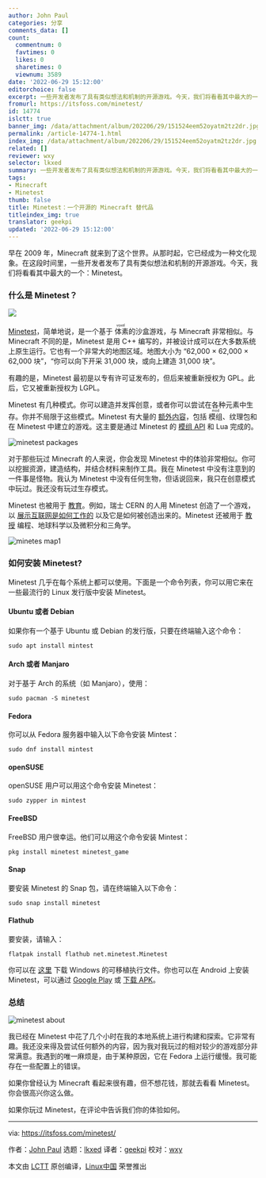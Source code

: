```yaml
---
author: John Paul
categories: 分享
comments_data: []
count:
  commentnum: 0
  favtimes: 0
  likes: 0
  sharetimes: 0
  viewnum: 3589
date: '2022-06-29 15:12:00'
editorchoice: false
excerpt: 一些开发者发布了具有类似想法和机制的开源游戏。今天，我们将看看其中最大的一个：Minetest。
fromurl: https://itsfoss.com/minetest/
id: 14774
islctt: true
banner_img: /data/attachment/album/202206/29/151524eem52oyatm2tz2dr.jpg
permalink: /article-14774-1.html
index_img: /data/attachment/album/202206/29/151524eem52oyatm2tz2dr.jpg.thumb.jpg
related: []
reviewer: wxy
selector: lkxed
summary: 一些开发者发布了具有类似想法和机制的开源游戏。今天，我们将看看其中最大的一个：Minetest。
tags:
- Minecraft
- Minetest
thumb: false
title: Minetest：一个开源的 Minecraft 替代品
titleindex_img: true
translator: geekpi
updated: '2022-06-29 15:12:00'
---
```


早在 2009 年，Minecraft 就来到了这个世界。从那时起，它已经成为一种文化现象。在这段时间里，一些开发者发布了具有类似想法和机制的开源游戏。今天，我们将看看其中最大的一个：Minetest。


### 什么是 Minetest？


![](/data/attachment/album/202206/29/151524eem52oyatm2tz2dr.jpg)


[Minetest](https://www.minetest.net/)，简单地说，是一个基于<ruby> 体素 <rt>  voxel </rt></ruby>的沙盒游戏，与 Minecraft 非常相似。与 Minecraft 不同的是，Minetest 是用 C++ 编写的，并被设计成可以在大多数系统上原生运行。它也有一个非常大的地图区域。地图大小为 “62,000 × 62,000 × 62,000 块”，“你可以向下开采 31,000 块，或向上建造 31,000 块”。


有趣的是，Minetest 最初是以专有许可证发布的，但后来被重新授权为 GPL。此后，它又被重新授权为 LGPL。


Minetest 有几种模式。你可以建造并发挥创意，或者你可以尝试在各种元素中生存。你并不局限于这些模式。Minetest 有大量的 [额外内容](https://content.minetest.net/)，包括 <ruby> 模组 <rt>  mod </rt></ruby>、纹理包和在 Minetest 中建立的游戏。这主要是通过 Minetest 的 [模组 API](https://dev.minetest.net/Modding_Intro) 和 Lua 完成的。


![minetest packages](/data/attachment/album/202206/29/151241a166van14zzdrjav.jpg)


对于那些玩过 Minecraft 的人来说，你会发现 Minetest 中的体验非常相似。你可以挖掘资源，建造结构，并结合材料来制作工具。我在 Minetest 中没有注意到的一件事是怪物。我认为 Minetest 中没有任何生物，但话说回来，我只在创意模式中玩过。我还没有玩过生存模式。


Minetest 也被用于 [教育](https://www.minetest.net/education/)。例如，瑞士 CERN 的人用 Minetest 创造了一个游戏，以 [展示互联网是如何工作的](https://forum.minetest.net/viewtoindex_img.php?t=22871) 以及它是如何被创造出来的。Minetest 还被用于 [教授](https://en.wikipedia.org/wiki/Minetest#Usage_in_education) 编程、地球科学以及微积分和三角学。


![minetes map1](/data/attachment/album/202206/29/151241tmofoqfohwlfjqwh.png)


### 如何安装 Minetest?


Minetest 几乎在每个系统上都可以使用。下面是一个命令列表，你可以用它来在一些最流行的 Linux 发行版中安装 Minetest。


#### Ubuntu 或者 Debian


如果你有一个基于 Ubuntu 或 Debian 的发行版，只要在终端输入这个命令：



```
sudo apt install mintest

```

#### Arch 或者 Manjaro


对于基于 Arch 的系统（如 Manjaro），使用：



```
sudo pacman -S minetest

```

#### Fedora


你可以从 Fedora 服务器中输入以下命令安装 Mintest：



```
sudo dnf install mintest

```

#### openSUSE


openSUSE 用户可以用这个命令安装 Minetest：



```
sudo zypper in mintest

```

#### FreeBSD


FreeBSD 用户很幸运。他们可以用这个命令安装 Mintest：



```
pkg install minetest minetest_game

```

#### Snap


要安装 Minetest 的 Snap 包，请在终端输入以下命令：



```
sudo snap install minetest

```

#### Flathub


要安装，请输入：



```
flatpak install flathub net.minetest.Minetest

```

你可以在 [这里](https://www.minetest.net/downloads/) 下载 Windows 的可移植执行文件。你也可以在 Android 上安装 Minetest，可以通过 [Google Play](https://play.google.com/store/apps/details?id=net.minetest.minetest&utm_source=website&pcampaignid=MKT-Other-global-all-co-prtnr-py-PartBadge-Mar2515-1) 或 [下载 APK](https://github.com/minetest/minetest/releases/download/5.5.0/app-armeabi-v7a-release.apk)。


### 总结


![minetest about](/data/attachment/album/202206/29/151242z74jr2xxtff1n6ty.jpg)


我已经在 Minetest 中花了几个小时在我的本地系统上进行构建和探索。它非常有趣。我还没来得及尝试任何额外的内容，因为我对我玩过的相对较少的游戏部分非常满意。我遇到的唯一麻烦是，由于某种原因，它在 Fedora 上运行缓慢。我可能存在一些配置上的错误。


如果你曾经认为 Minecraft 看起来很有趣，但不想花钱，那就去看看 Minetest。你会很高兴你这么做。


如果你玩过 Minetest，在评论中告诉我们你的体验如何。




---


via: <https://itsfoss.com/minetest/>


作者：[John Paul](https://itsfoss.com/author/john/) 选题：[lkxed](https://github.com/lkxed) 译者：[geekpi](https://github.com/geekpi) 校对：[wxy](https://github.com/wxy)


本文由 [LCTT](https://github.com/LCTT/TranslateProject) 原创编译，[Linux中国](https://linux.cn/) 荣誉推出